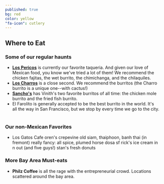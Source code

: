 ```yaml
---
published: true
bg: red
color: yellow
"fa-icon": cutlery
---
```
























## Where to Eat

### Some of our regular haunts
- **[Los Pericos](http://www.yelp.com/biz/taqueria-los-pericos-campbell)** is currently our favorite taqueria.  And given our love of Mexican food, you know we've tried a lot of them!  We recommend the chicken fajitas, the wet burrito, the chimichanga, and the chilaquiles.<br>
- **[Los Charros](http://www.yelp.com/biz/taqueria-los-charros-mountain-view)** is a close second.  We recommend the burritos (the Charro burrito is a unique one--with cactus!)<br>
- **[Sancho's](http://sanchostaqueria.com/)** has Vinith's two favorite burritos of all time:  the chicken mole burrito and the fried fish burrito. <br>
- El Farolito is generally accepted to be the best burrito in the world.  It's all the way in San Francisco, but we stop by every time we go to the city.<br><br>

### Our non-Mexican Favorites
- Los Gatos Cafe
oren's
crepevine
old siam, thaiphoon, banh thai (in fremont)
really fancy: all spice, plumed horse
dosa sf
rick's ice cream
in n out (and five guys!)
stan's fresh donuts

### More Bay Area Must-eats
- **Philz Coffee** is all the rage with the entrepreneurial crowd.  Locations scattered around the bay area. <br>
